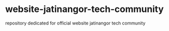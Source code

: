 # website-jatinangor-tech-community
repository dedicated for official website jatinangor tech community

